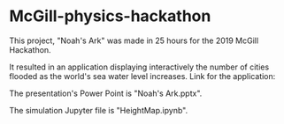 # McGill-physics-hackathon
This project, "Noah's Ark" was made in 25 hours for the 2019 McGill Hackathon.

It resulted in an application displaying interactively the number of cities flooded as the world's sea water level increases.
Link for the application: 

The presentation's Power Point is "Noah's Ark.pptx".

The simulation Jupyter file is "HeightMap.ipynb".
